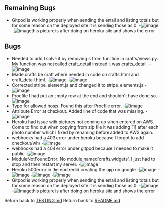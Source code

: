 

## Remaining Bugs
- Gitpod is working properly when sending the email and listing totals but for some reason on the deployed site it is sending those as 0.
     -![image](testing/deployed_site_error.jpg)
     -![image](testing/gitpod_site_no_error.jpg)this picture is after doing on heroku site and shows the error

## Bugs
- Needed to add I solve it by removing s from function in crafts/views.py. My function was not called craft_detail instead it was crafts_detail.
     -![image](testing/attribute_error.jpg)
- Made crafts be craft where needed in code on crafts.html and craft_detail.html. 
     -![image](testing/no_reversematch_error.jpg)
     -![image](testing/lost_pictures.jpg)
- Corrected stripe_element.js and changed it to stripe_elements.js
     -![image](testing/payment_error.jpg)
- Procfile I had put an empty row at the end and shouldn't have done so.
     -![image](testing/error_procfile.jpg)
- Typo for allowed hosts. Found this after Procfile error.
     -![image](testing/typos_settings.jpg)
- Attribute Error at checkout. Added line of code that was missing.
     -![image](testing/attribute_error_checkout.jpg)
- Heroku had issue with pictures not coming up when entered on AWS. Come to find out when copying from zip file it was adding [1] after each photo number which I fixed by renaming before added to AWS again.
- webhooks had a 403 error under heroku because I forgot to add checkout/wh/
     -![image](testing/403errror.jpg)
- webhooks had a 404 error under gitpod because I needed to make it public
     -![image](testing/404errror.jpg)
- ModuleNotFoundError: No module named'crafts.widgets'. I just had to stop and then restart my server.
     -![image](testing/crafts_widgets.jpg)
- Heroku 500error in the end redid creating the app on google
     -![image](testing/heroku1.jpg)
     -![image](testing/heroku2.jpg)
     -![image](testing/heroku3.jpg)
     -![image](testing/heroku4.jpg)
- Gitpod is working properly when sending the email and listing totals but for some reason on the deployed site it is sending those as 0.
     -![image](testing/deployed_site_error.jpg)
     -![image](testing/gitpod_site_no_error.jpg)this picture is after doing on heroku site and shows the error


Return back to [TESTING.md](TESTING.md)
Return back to [README.md](README.md)